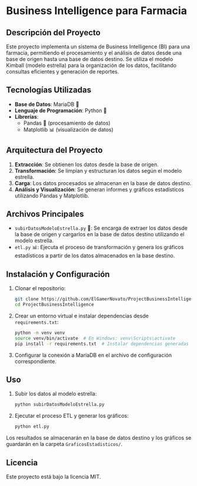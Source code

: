 # Business Intelligence para Farmacia

## Descripción del Proyecto
Este proyecto implementa un sistema de Business Intelligence (BI) para una farmacia, permitiendo el procesamiento y el análisis de datos desde una base de origen hasta una base de datos destino. Se utiliza el modelo Kimball (modelo estrella) para la organización de los datos, facilitando consultas eficientes y generación de reportes.

## Tecnologías Utilizadas
- **Base de Datos**: MariaDB 🐬
- **Lenguaje de Programación**: Python 🐍
- **Librerías**:
  - Pandas 🐼 (procesamiento de datos)
  - Matplotlib 📊 (visualización de datos)

## Arquitectura del Proyecto
1. **Extracción**: Se obtienen los datos desde la base de origen.
2. **Transformación**: Se limpian y estructuran los datos según el modelo estrella.
3. **Carga**: Los datos procesados se almacenan en la base de datos destino.
4. **Análisis y Visualización**: Se generan informes y gráficos estadísticos utilizando Pandas y Matplotlib.

## Archivos Principales
- `subirDatosModeloEstrella.py` 📂: Se encarga de extraer los datos desde la base de origen y cargarlos en la base de datos destino utilizando el modelo estrella.
- `etl.py` 📊: Ejecuta el proceso de transformación y genera los gráficos estadísticos a partir de los datos almacenados en la base destino.

## Instalación y Configuración
1. Clonar el repositorio:
   ```bash
   git clone https://github.com/ElGamerNovato/ProjectBusinessIntelligence
   cd ProjectBusinessIntelligence
   ```
2. Crear un entorno virtual e instalar dependencias desde `requirements.txt`:
   ```bash
   python -m venv venv
   source venv/bin/activate  # En Windows: venv\Scripts\activate
   pip install -r requirements.txt  # Instalar dependencias generadas con pip freeze
   ```
3. Configurar la conexión a MariaDB en el archivo de configuración correspondiente.

## Uso
1. Subir los datos al modelo estrella:
   ```bash
   python subirDatosModeloEstrella.py
   ```
2. Ejecutar el proceso ETL y generar los gráficos:
   ```bash
   python etl.py
   ```
Los resultados se almacenarán en la base de datos destino y los gráficos se guardarán en la carpeta `GraficosEstadisticos/`.

## Licencia
Este proyecto está bajo la licencia MIT.

